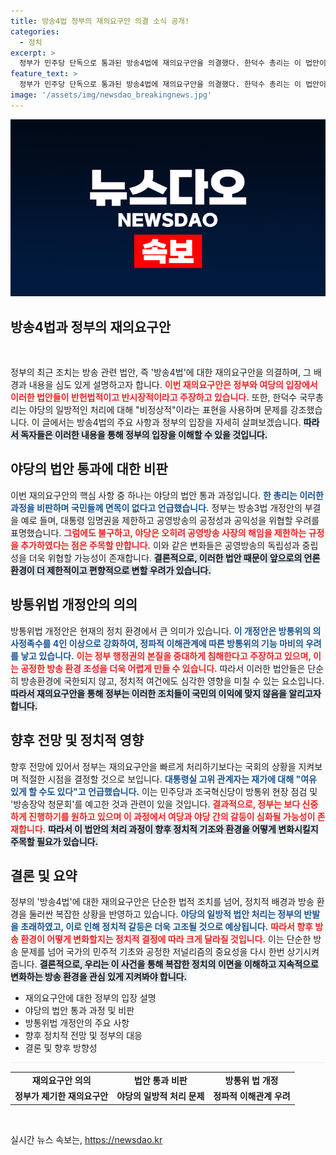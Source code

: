 ```yaml
---
title: 방송4법 정부의 재의요구안 의결 소식 공개!
categories:
  - 정치
excerpt: >
  정부가 민주당 단독으로 통과된 방송4법에 재의요구안을 의결했다. 한덕수 총리는 이 법안이 반헌법적이며 공영방송 편향성을 악화시킬 수 있다고 비판하며 긴장감이 고조되고 있다. 과연 이후 국회의 추이가 어떻게 바뀔까? 클릭해 더 알아보세요!
feature_text: >
  정부가 민주당 단독으로 통과된 방송4법에 재의요구안을 의결했다. 한덕수 총리는 이 법안이 반헌법적이며 공영방송 편향성을 악화시킬 수 있다고 비판하며 긴장감이 고조되고 있다. 과연 이후 국회의 추이가 어떻게 바뀔까? 클릭해 더 알아보세요!
image: '/assets/img/newsdao_breakingnews.jpg'
---
```


<p><img src="/assets/img/newsdao_breakingnews.jpg" alt="bookingtag 속보" /></p>

<h2 data-ke-size="size26">방송4법과 정부의 재의요구안</h2>

<p data-ke-size="size16">&nbsp;</p>

<p>정부의 최근 조치는 방송 관련 법안, 즉 '방송4법'에 대한 재의요구안을 의결하며, 그 배경과 내용을 심도 있게 설명하고자 합니다. <b><span style="color: #ee2323;">이번 재의요구안은 정부와 여당의 입장에서 이러한 법안들이 반헌법적이고 반시장적이라고 주장하고 있습니다.</span></b> 또한, 한덕수 국무총리는 야당의 일방적인 처리에 대해 "비정상적"이라는 표현을 사용하며 문제를 강조했습니다. 이 글에서는 방송4법의 주요 사항과 정부의 입장을 자세히 살펴보겠습니다. <b><span style="background-color: #21538527;">따라서 독자들은 이러한 내용을 통해 정부의 입장을 이해할 수 있을 것입니다.</span></b> </p>

<h2 data-ke-size="size26">야당의 법안 통과에 대한 비판</h2>

<p>이번 재의요구안의 핵심 사항 중 하나는 야당의 법안 통과 과정입니다. <b><span style="color: #1a5490;">한 총리는 이러한 과정을 비판하며 국민들께 면목이 없다고 언급했습니다.</span></b> 정부는 방송3법 개정안의 부결을 예로 들며, 대통령 임명권을 제한하고 공영방송의 공정성과 공익성을 위협할 우려를 표명했습니다. <b><span style="color: #ee2323;">그럼에도 불구하고, 야당은 오히려 공영방송 사장의 해임을 제한하는 규정을 추가하였다는 점은 주목할 만합니다.</span></b> 이와 같은 변화들은 공영방송의 독립성과 중립성을 더욱 위협할 가능성이 존재합니다. <b><span style="background-color: #21538527;">결론적으로, 이러한 법안 때문이 앞으로의 언론 환경이 더 제한적이고 편향적으로 변할 우려가 있습니다.</span></b></p>

<h2 data-ke-size="size26">방통위법 개정안의 의의</h2>

<p>방통위법 개정안은 현재의 정치 환경에서 큰 의미가 있습니다. <b><span style="color: #1a5490;">이 개정안은 방통위의 의사정족수를 4인 이상으로 강화하여, 정파적 이해관계에 따른 방통위의 기능 마비의 우려를 낳고 있습니다.</span></b> <b><span style="color: #ee2323;">이는 정부 행정권의 본질을 중대하게 침해한다고 주장하고 있으며, 이는 공정한 방송 환경 조성을 더욱 어렵게 만들 수 있습니다.</span></b> 따라서 이러한 법안들은 단순히 방송환경에 국한되지 않고, 정치적 여건에도 심각한 영향을 미칠 수 있는 요소입니다. <b><span style="background-color: #21538527;">따라서 재의요구안을 통해 정부는 이러한 조치들이 국민의 이익에 맞지 않음을 알리고자 합니다.</span></b> </p>

<h2 data-ke-size="size26">향후 전망 및 정치적 영향</h2>

<p>향후 전망에 있어서 정부는 재의요구안을 빠르게 처리하기보다는 국회의 상황을 지켜보며 적절한 시점을 결정할 것으로 보입니다. <b><span style="color: #1a5490;">대통령실 고위 관계자는 재가에 대해 "여유 있게 할 수도 있다"고 언급했습니다.</span></b> 이는 민주당과 조국혁신당이 방통위 현장 점검 및 '방송장악 청문회'를 예고한 것과 관련이 있을 것입니다. <b><span style="color: #ee2323;">결과적으로, 정부는 보다 신중하게 진행하기를 원하고 있으며 이 과정에서 여당과 야당 간의 갈등이 심화될 가능성이 존재합니다.</span></b> <b><span style="background-color: #21538527;">따라서 이 법안의 처리 과정이 향후 정치적 기조와 환경을 어떻게 변화시킬지 주목할 필요가 있습니다.</span></b> </p>

<h2 data-ke-size="size26">결론 및 요약</h2>

<p>정부의 '방송4법'에 대한 재의요구안은 단순한 법적 조치를 넘어, 정치적 배경과 방송 환경을 둘러싼 복잡한 상황을 반영하고 있습니다. <b><span style="color: #1a5490;">야당의 일방적 법안 처리는 정부의 반발을 초래하였고, 이로 인해 정치적 갈등은 더욱 고조될 것으로 예상됩니다.</span></b> <b><span style="color: #ee2323;">따라서 향후 방송 환경이 어떻게 변화할지는 정치적 결정에 따라 크게 달라질 것입니다.</span></b> 이는 단순한 방송 문제를 넘어 국가의 민주적 기초와 공정한 저널리즘의 중요성을 다시 한번 상기시켜 줍니다. <b><span style="background-color: #21538527;">결론적으로, 우리는 이 사건을 통해 복잡한 정치의 이면을 이해하고 지속적으로 변화하는 방송 환경을 관심 있게 지켜봐야 합니다.</span></b></p>

<p data-ke-size="size16"></p>

<ul>
    <li>재의요구안에 대한 정부의 입장 설명</li>
    <li>야당의 법안 통과 과정 및 비판</li>
    <li>방통위법 개정안의 주요 사항</li>
    <li>향후 정치적 전망 및 정부의 대응</li>
    <li>결론 및 향후 방향성</li>
</ul>

<hr style="height: 1px; border: none; background: #eee;"/>

<table style="width: 100%; border-collapse: collapse;" >
    <tr>
        <td style="text-align: center; height: 17px;"><b>재의요구안 의의</b></td>
        <td style="text-align: center; height: 17px;"><b>법안 통과 비판</b></td>
        <td style="text-align: center; height: 17px;"><b>방통위 법 개정</b></td>
    </tr>
    <tr>
        <td style="text-align: center; height: 17px;"><b>정부가 제기한 재의요구안</b></td>
        <td style="text-align: center; height: 17px;"><b>야당의 일방적 처리 문제</b></td>
        <td style="text-align: center; height: 17px;"><b>정파적 이해관계 우려</b></td>
    </tr>
</table>

<p data-ke-size="size16">&nbsp;</p> 
실시간 뉴스 속보는, <a href="https://newsdao.kr" rel="dofollow">https://newsdao.kr</a>


